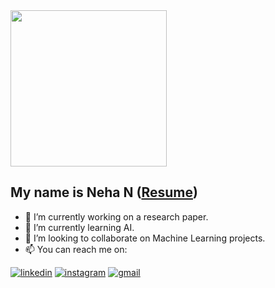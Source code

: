 <img src = "https://i.pinimg.com/originals/b7/43/52/b743527a755c9e382579da4eb63c03d1.gif" width = "250" height = "250">

## My name is Neha N ([Resume](https://drive.google.com/file/d/1Dp-dEbAwPdShggMLx0-1sqoKmd1wWdYj/view))

- 🔭 I’m currently working on a research paper.
- 🌱 I’m currently learning AI.
- 👯 I’m looking to collaborate on Machine Learning projects.
- 📫 You can reach me on:  

[1]: https://www.linkedin.com/in/neha-n-b81ab3172
[2]: https://www.instagram.com/neha_sama12/
[3]: https://www.nehanagaraj98@gmail.com

  [![linkedin](https://img.icons8.com/ios/48/linkedin.png)][1]
  [![instagram](https://img.icons8.com/doodle/48/instagram-new.png)][2]
  [![gmail](https://img.icons8.com/doodle/1x/gmail.png)][3]
